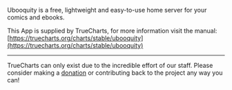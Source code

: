 Ubooquity is a free, lightweight and easy-to-use home server for your comics and ebooks.

This App is supplied by TrueCharts, for more information visit the manual: [https://truecharts.org/charts/stable/ubooquity](https://truecharts.org/charts/stable/ubooquity)

---

TrueCharts can only exist due to the incredible effort of our staff.
Please consider making a [donation](https://truecharts.org/about/sponsor) or contributing back to the project any way you can!
